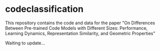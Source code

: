 # codeclassification
This repository contains the code and data for the paper "On Differences Between Pre-trained Code Models with Different Sizes: Performance, Learning Dynamics, Representation Similarity, and Geometric Properties"

Waiting to update...
